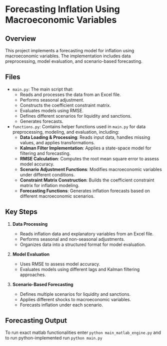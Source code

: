 # Forecasting Inflation Using Macroeconomic Variables

## Overview
This project implements a forecasting model for inflation using macroeconomic variables. The implementation includes data preprocessing, model evaluation, and scenario-based forecasting.

## Files
- `main.py`: The main script that:
  - Reads and processes the data from an Excel file.
  - Performs seasonal adjustment.
  - Constructs the coefficient constraint matrix.
  - Evaluates models using RMSE.
  - Defines different scenarios for liquidity and sanctions.
  - Generates forecasts.
- `functions.py`: Contains helper functions used in `main.py` for data preprocessing, modeling, and evaluation, including:
  - **Data Loading & Processing**: Reads input data, handles missing values, and applies transformations.
  - **Kalman Filter Implementation**: Applies a state-space model for filtering and forecasting.
  - **RMSE Calculation**: Computes the root mean square error to assess model accuracy.
  - **Scenario Adjustment Functions**: Modifies macroeconomic variables under different conditions.
  - **Constraint Matrix Construction**: Builds the coefficient constraint matrix for inflation modeling.
  - **Forecasting Functions**: Generates inflation forecasts based on different macroeconomic scenarios.

## Key Steps
1. **Data Processing**
   - Reads inflation data and explanatory variables from an Excel file.
   - Performs seasonal and non-seasonal adjustments.
   - Organizes data into a structured format for model evaluation.

2. **Model Evaluation**
   - Uses RMSE to assess model accuracy.
   - Evaluates models using different lags and Kalman filtering approaches.

3. **Scenario-Based Forecasting**
   - Defines multiple scenarios for liquidity and sanctions.
   - Applies different shocks to macroeconomic variables.
   - Forecasts inflation under each scenario.

## Forecasting Output
To run exact matlab functionalities enter `python main_matlab_engine.py` and to run python-implemented run `python main.py`

